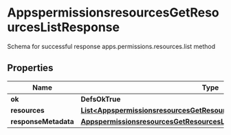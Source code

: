 

# AppspermissionsresourcesGetResourcesListResponse

Schema for successful response apps.permissions.resources.list method

## Properties

| Name | Type | Description | Notes |
|------------ | ------------- | ------------- | -------------|
|**ok** | **DefsOkTrue** |  |  |
|**resources** | [**List&lt;AppspermissionsresourcesGetResourcesListResponseResourcesInner&gt;**](AppspermissionsresourcesGetResourcesListResponseResourcesInner.md) |  |  |
|**responseMetadata** | [**AppspermissionsresourcesGetResourcesListResponseResponseMetadata**](AppspermissionsresourcesGetResourcesListResponseResponseMetadata.md) |  |  [optional] |



